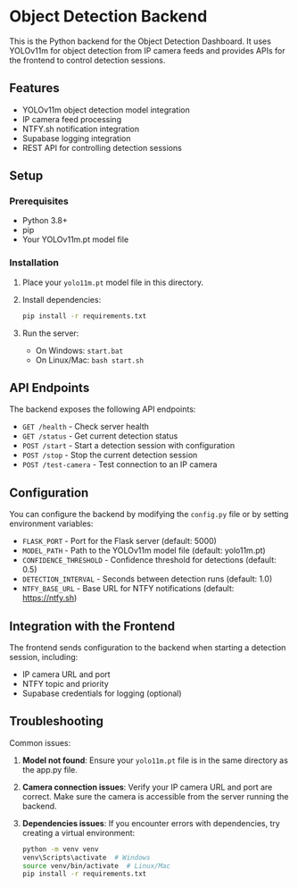 # Object Detection Backend

This is the Python backend for the Object Detection Dashboard. It uses YOLOv11m for object detection from IP camera feeds and provides APIs for the frontend to control detection sessions.

## Features

- YOLOv11m object detection model integration
- IP camera feed processing
- NTFY.sh notification integration
- Supabase logging integration
- REST API for controlling detection sessions

## Setup

### Prerequisites

- Python 3.8+
- pip
- Your YOLOv11m.pt model file

### Installation

1. Place your `yolo11m.pt` model file in this directory.

2. Install dependencies:

   ```bash
   pip install -r requirements.txt
   ```

3. Run the server:
   - On Windows: `start.bat`
   - On Linux/Mac: `bash start.sh`

## API Endpoints

The backend exposes the following API endpoints:

- `GET /health` - Check server health
- `GET /status` - Get current detection status
- `POST /start` - Start a detection session with configuration
- `POST /stop` - Stop the current detection session
- `POST /test-camera` - Test connection to an IP camera

## Configuration

You can configure the backend by modifying the `config.py` file or by setting environment variables:

- `FLASK_PORT` - Port for the Flask server (default: 5000)
- `MODEL_PATH` - Path to the YOLOv11m model file (default: yolo11m.pt)
- `CONFIDENCE_THRESHOLD` - Confidence threshold for detections (default: 0.5)
- `DETECTION_INTERVAL` - Seconds between detection runs (default: 1.0)
- `NTFY_BASE_URL` - Base URL for NTFY notifications (default: https://ntfy.sh)

## Integration with the Frontend

The frontend sends configuration to the backend when starting a detection session, including:

- IP camera URL and port
- NTFY topic and priority
- Supabase credentials for logging (optional)

## Troubleshooting

Common issues:

1. **Model not found**: Ensure your `yolo11m.pt` file is in the same directory as the app.py file.

2. **Camera connection issues**: Verify your IP camera URL and port are correct. Make sure the camera is accessible from the server running the backend.

3. **Dependencies issues**: If you encounter errors with dependencies, try creating a virtual environment:
   ```bash
   python -m venv venv
   venv\Scripts\activate  # Windows
   source venv/bin/activate  # Linux/Mac
   pip install -r requirements.txt
   ```

